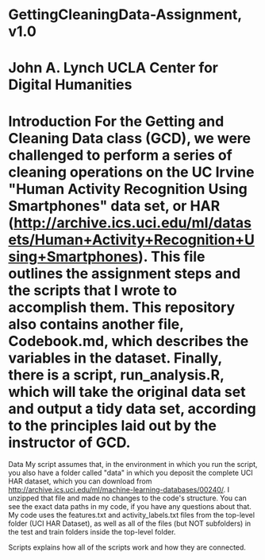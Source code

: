 # GettingCleaningData-Assignment, v1.0
John A. Lynch
UCLA Center for Digital Humanities
================================================================
Introduction
For the Getting and Cleaning Data class (GCD), we were challenged to perform a series of cleaning operations on the UC Irvine "Human Activity Recognition Using Smartphones" data set, or HAR (http://archive.ics.uci.edu/ml/datasets/Human+Activity+Recognition+Using+Smartphones). This file outlines the assignment steps and the scripts that I wrote to accomplish them. This repository also contains another file, Codebook.md, which describes the variables in the dataset. Finally, there is a script, run_analysis.R, which will take the original data set and output a tidy data set, according to the principles laid out by the instructor of GCD.
================================================================
Data
My script assumes that, in the environment in which you run the script, you also have a folder called "data" in which you deposit the complete UCI HAR dataset, which you can download from http://archive.ics.uci.edu/ml/machine-learning-databases/00240/. I unzipped that file and made no changes to the code's structure. You can see the exact data paths in my code, if you have any questions about that. My code uses the features.txt and activity_labels.txt files from the top-level folder (UCI HAR Dataset), as well as all of the files (but NOT subfolders) in the test and train folders inside the top-level folder.

Scripts
explains how all of the scripts work and how they are connected.
